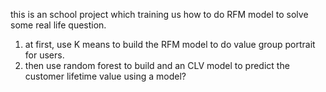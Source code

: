 this is an school project which training us how to do RFM model to solve some real life question. 
1. at first, use K means to build the RFM model to do value group portrait for users.
2. then use random forest to build and an CLV model to predict the customer lifetime value using a model?

